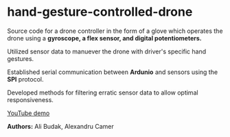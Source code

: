 # hand-gesture-controlled-drone

Source code for a drone controller in the form of a glove which operates the drone using a **gyroscope, a flex sensor, and digital potentiometers.**

Utilized sensor data to manuever the drone with driver's specific hand gestures.

Established serial communication between **Ardunio** and sensors using the **SPI** protocol.

Developed methods for filtering erratic sensor data to allow optimal responsiveness.

[YouTube demo](https://www.youtube.com/watch?v=axMm7yQCF-Q)

**Authors:** Ali Budak, Alexandru Camer
